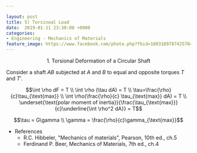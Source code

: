 ```yaml
---

layout: post
title: 5) Torsinoal Load
date:  2019-01-11 23:30:00 +0900
categories:
- Engineering - Mechanics of Materials
feature_image: https://www.facebook.com/photo.php?fbid=1893189787425704&set=a.1893187554092594&type=3&theater
---
```


<center>1. Torsional Deformation of a Circular Shaft</center>

Consider a shaft $AB$ subjected at $A$ and $B$ to equal and opposite torques $T$ and $T'$.



$$\int \rho dF = T \\ \int \rho (\tau dA) = T \\ \tau=\frac{\rho}{c}\tau_{\text{max}} \\ \int \rho(\frac{\rho}{c} \tau_{\text{max}} dA) = T \\ \underset{\text{polar moment of inertia}}{\frac{\tau_{\text{max}}}{c}\underline{\int \rho^2 dA}} = T$$



$$\tau = G\gamma \\ \gamma = \frac{\rho}{c}\gamma_{\text{max}}$$



* References
  * R.C. Hibbeler, "Mechanics of materials",  Pearson, 10th ed., ch.5
  * Ferdinand P. Beer, Mechanics of Materials, 7th ed., ch.4

